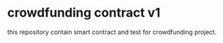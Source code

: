 # crowdfunding contract v1

this repository contain smart contract and test for crowdfunding project.
